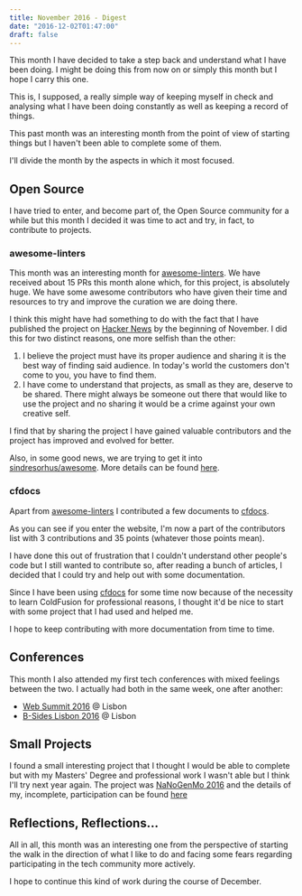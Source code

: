 ```yaml
---
title: November 2016 - Digest
date: "2016-12-02T01:47:00"
draft: false
---
```


This month I have decided to take a step back and understand what I have been doing. I might be doing this from now on or simply this month but I hope I carry this one.

This is, I supposed, a really simple way of keeping myself in check and analysing what I have been doing constantly as well as keeping a record of things.

This past month was an interesting month from the point of view of starting things but I haven't been able to complete some of them.

I'll divide the month by the aspects in which it most focused.

## Open Source

I have tried to enter, and become part of, the Open Source community for a while but this month I decided it was time to act and try, in fact, to contribute to projects.

### awesome-linters

This month was an interesting month for [awesome-linters](https://github.com/caramelomartins/awesome-linters). We have received about 15 PRs this month alone which, for this project, is absolutely huge. We have some awesome contributors who have given their time and resources to try and improve the curation we are doing there.

I think this might have had something to do with the fact that I have published the project on [Hacker News](https://news.ycombinator.com/news) by the beginning of November. I did this for two distinct reasons, one more selfish than the other:
1. I believe the project must have its proper audience and sharing it is the best way of finding said audience. In today's world the customers don't come to you, you have to find them.
2. I have come to understand that projects, as small as they are, deserve to be shared. There might always be someone out there that would like to use the project and no sharing it would be a crime against your own creative self.

I find that by sharing the project I have gained valuable contributors and the project has improved and evolved for better.

Also, in some good news, we are trying to get it into [sindresorhus/awesome](https://github.com/sindresorhus/awesome). More details can be found [here](https://github.com/caramelomartins/awesome-linters/issues/28).

### cfdocs

Apart from [awesome-linters](https://github.com/caramelomartins/awesome-linters) I contributed a few documents to [cfdocs](http://cfdocs.org/).

As you can see if you enter the website, I'm now a part of the contributors list with 3 contributions and 35 points (whatever those points mean).

I have done this out of frustration that I couldn't understand other people's code but I still wanted to contribute so, after reading a bunch of articles, I decided that I could try and help out with some documentation.

Since I have been using [cfdocs](http://cfdocs.org/) for some time now because of the necessity to learn ColdFusion for professional reasons, I thought it'd be nice to start with some project that I had used and helped me.

I hope to keep contributing with more documentation from time to time.

## Conferences

This month I also attended my first tech conferences with mixed feelings between the two. I actually had both in the same week, one after another:

- [Web Summit 2016](http://www.websummitlisbon.pt/homepage/) @ Lisbon
- [B-Sides Lisbon 2016](http://www.bsideslisbon.org/) @ Lisbon

## Small Projects

I found a small interesting project that I thought I would be able to complete but with my Masters' Degree and professional work I wasn't able but I think I'll try next year again. The project was [NaNoGenMo 2016](https://github.com/NaNoGenMo/2016) and the details of my, incomplete, participation can be found [here](https://github.com/NaNoGenMo/2016/issues/80)

## Reflections, Reflections...

All in all, this month was an interesting one from the perspective of starting the walk in the direction of what I like to do and facing some fears regarding participating in the tech community more actively.

I hope to continue this kind of work during the course of December.
